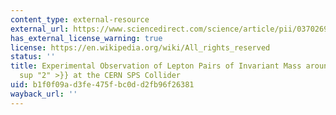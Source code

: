 ```yaml
---
content_type: external-resource
external_url: https://www.sciencedirect.com/science/article/pii/0370269383901880?via%3Dihub
has_external_license_warning: true
license: https://en.wikipedia.org/wiki/All_rights_reserved
status: ''
title: Experimental Observation of Lepton Pairs of Invariant Mass around 95 GeV/c{{<
  sup "2" >}} at the CERN SPS Collider
uid: b1f0f09a-d3fe-475f-bc0d-d2fb96f26381
wayback_url: ''
---
```

